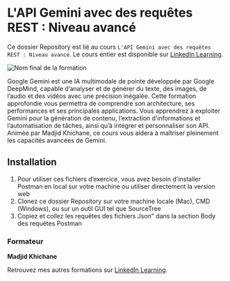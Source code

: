 # L'API Gemini avec des requêtes REST : Niveau avancé

Ce dossier Repository est lié au cours `L'API Gemini avec des requêtes REST : Niveau avancé`. Le cours entier est disponible sur [LinkedIn Learning][lil-course-url].

![Nom final de la formation][lil-thumbnail-url] 

Google Gemini est une IA multimodale de pointe développée par Google DeepMind, capable d’analyser et de générer du texte, des images, de l’audio et des vidéos avec une précision inégalée. Cette formation approfondie vous permettra de comprendre son architecture, ses performances et ses principales applications. Vous apprendrez à exploiter Gemini pour la génération de contenu, l’extraction d’informations et l’automatisation de tâches, ainsi qu’à intégrer et personnaliser son API. Animée par Madjid Khichane, ce cours vous aidera à maîtriser pleinement les capacités avancées de Gemini.

 
## Installation

1. Pour utiliser ces fichiers d’exercice, vous avez besoin d'installer Postman en local sur votre machine ou utiliser directement la version web
2. Clonez ce dossier Repository sur votre machine locale (Mac), CMD (Windows), ou sur un outil GUI tel que SourceTree 
3. Copiez et collez les requêtes des fichiers Json" dans la section Body des requêtes Postman


### Formateur

**Madjid Khichane** 

Retrouvez mes autres formations sur [LinkedIn Learning][lil-URL-trainer].

[0]: # (Replace these placeholder URLs with actual course URLs)
[lil-course-url]: https://www.linkedin.com
[lil-thumbnail-url]: https://media.licdn.com/dms/image/v2/D4E0DAQEGXwu8rLGZfQ/learning-public-crop_675_1200/B4EZY.Wsh7HcAY-/0/1744802859914?e=2147483647&v=beta&t=i24kSJA4GHXTCKSz2r5NYpsaTZcT-EWSlPlbkJtPVys
[lil-URL-trainer]: https://www.linkedin.com/learning/instructors/madjid-khichane

[1]: # (End of FR-Instruction ###############################################################################################)
